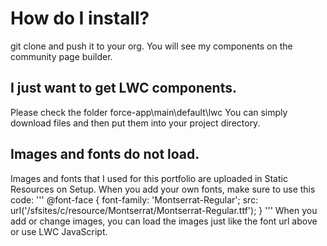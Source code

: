 # How do I install?
git clone and push it to your org. You will see my components on the community page builder.

## I just want to get LWC components.
Please check the folder force-app\main\default\lwc
You can simply download files and then put them into your project directory.

## Images and fonts do not load.
Images and fonts that I used for this portfolio are uploaded in Static Resources on Setup.
When you add your own fonts, make sure to use this code:
''' @font-face {
    font-family: 'Montserrat-Regular';
    src: url('/sfsites/c/resource/Montserrat/Montserrat-Regular.ttf');
}
'''
When you add or change images, you can load the images just like the font url above or use LWC JavaScript.
